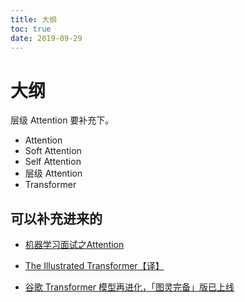 ```yaml
---
title: 大纲
toc: true
date: 2019-09-29
---
```

# 大纲

层级 Attention 要补充下。

- Attention
- Soft Attention
- Self Attention
- 层级 Attention
- Transformer



## 可以补充进来的

- [机器学习面试之Attention](https://www.jianshu.com/p/c94909b835d6)
- [The Illustrated Transformer【译】](http://www.pianshen.com/article/4062192003/;jsessionid=45C49D1ED8CE929BF12AB8652A64D518)


- [谷歌 Transformer 模型再进化，「图灵完备」版已上线](https://mp.weixin.qq.com/s?__biz=MzI5NTIxNTg0OA==&mid=2247492218&idx=1&sn=5c4d8f8f17ae697e8ca540068f5afbbc&chksm=ec5455fddb23dcebc4cfe5dc26950b8c75bfec6136d99f23a2ee4f79043dafd8c03ad2155252&mpshare=1&scene=1&srcid=0816Khq0026Sdz54sM9Eg2qF#rd)
